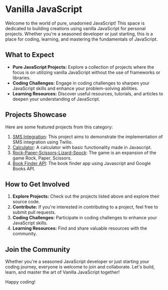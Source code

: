 # Vanilla JavaScript

Welcome to the world of pure, unadorned JavaScript! This space is dedicated to building creations using vanilla JavaScript for personal projects. Whether you're a seasoned developer or just starting, this is a place for coding, learning, and mastering the fundamentals of JavaScript.

## What to Expect

- **Pure JavaScript Projects:** Explore a collection of projects where the focus is on utilizing vanilla JavaScript without the use of frameworks or libraries.
- **Coding Challenges:** Engage in coding challenges to sharpen your JavaScript skills and enhance your problem-solving abilities.
- **Learning Resources:** Discover useful resources, tutorials, and articles to deepen your understanding of JavaScript.

## Projects Showcase

Here are some featured projects from this category:

1. [SMS Integration](https://github.com/martindocs-javascript/sms-integration): This project aims to demonstrate the implementation of SMS integration using Twilio. 
2. [Calculator](https://github.com/martindocs-javascript/calculator): A calculator with basic functionality made in Javascript.
3. [Rock-Paper-Scissors-Lizard-Spock](https://github.com/martindocs/rock-paper-scissors-lizard-spock): The game is an expansion of the game Rock, Paper, Scissors. 
3. [Book Finder API](https://github.com/martindocs/book-finder-api): The book finder app using Javascript and Google Books API.  

## How to Get Involved

1. **Explore Projects:** Check out the projects listed above and explore their source code.
2. **Contribute:** If you're interested in contributing to a project, feel free to submit pull requests.
3. **Coding Challenges:** Participate in coding challenges to enhance your JavaScript skills.
4. **Learning Resources:** Find and share valuable resources with the community.

## Join the Community

Whether you're a seasoned JavaScript developer or just starting your coding journey, everyone is welcome to join and collaborate. Let's build, learn, and master the art of Vanilla JavaScript together!

Happy coding!

